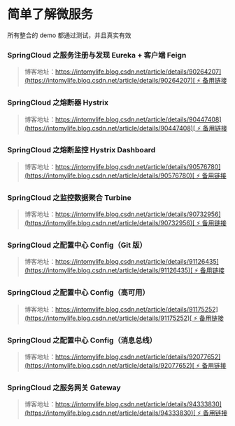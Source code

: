 # 简单了解微服务

所有整合的 demo 都通过测试，并且真实有效

### SpringCloud 之服务注册与发现 Eureka + 客户端 Feign
> 博客地址：[https://intomylife.blog.csdn.net/article/details/90264207](https://intomylife.blog.csdn.net/article/details/90264207)[ ⚡ 备用链接](https://blog.csdn.net/qq_41402200/article/details/90264207)

### SpringCloud 之熔断器 Hystrix
> 博客地址：[https://intomylife.blog.csdn.net/article/details/90447408](https://intomylife.blog.csdn.net/article/details/90447408)[ ⚡ 备用链接](https://blog.csdn.net/qq_41402200/article/details/90447408)

### SpringCloud 之熔断监控 Hystrix Dashboard
> 博客地址：[https://intomylife.blog.csdn.net/article/details/90576780](https://intomylife.blog.csdn.net/article/details/90576780)[ ⚡ 备用链接](https://blog.csdn.net/qq_41402200/article/details/90576780)

### SpringCloud 之监控数据聚合 Turbine
> 博客地址：[https://intomylife.blog.csdn.net/article/details/90732956](https://intomylife.blog.csdn.net/article/details/90732956)[ ⚡ 备用链接](https://blog.csdn.net/qq_41402200/article/details/90732956)

### SpringCloud 之配置中心 Config（Git 版）
> 博客地址：[https://intomylife.blog.csdn.net/article/details/91126435](https://intomylife.blog.csdn.net/article/details/91126435)[ ⚡ 备用链接](https://blog.csdn.net/qq_41402200/article/details/91126435)

### SpringCloud 之配置中心 Config（高可用）
> 博客地址：[https://intomylife.blog.csdn.net/article/details/91175252](https://intomylife.blog.csdn.net/article/details/91175252)[ ⚡ 备用链接](https://blog.csdn.net/qq_41402200/article/details/91175252)

### SpringCloud 之配置中心 Config（消息总线）
> 博客地址：[https://intomylife.blog.csdn.net/article/details/92077652](https://intomylife.blog.csdn.net/article/details/92077652)[ ⚡ 备用链接](https://blog.csdn.net/qq_41402200/article/details/92077652)

### SpringCloud 之服务网关 Gateway
> 博客地址：[https://intomylife.blog.csdn.net/article/details/94333830](https://intomylife.blog.csdn.net/article/details/94333830)[ ⚡ 备用链接](https://blog.csdn.net/qq_41402200/article/details/94333830)
